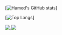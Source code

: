### 
<!--- Adding Github status ---> 
[![Hamed's GitHub stats](https://github-readme-stats.vercel.app/api?username=berserkhmdvhb&show_icons=true&theme=transparent)]

<!--- Showing Top Languages Used ---> 
[![Top Langs](https://github-readme-stats.vercel.app/api/top-langs/?username=berserkhmdvhb&layout=compact&theme=transparent)]


<a href="https://github.com/berserkhmdvhb/berserkhmdvhb">
  <img align="center" src="https://github-readme-stats.vercel.app/api/pin/?username=berserkhmdvhb&repo=github-readme-stats" />
</a>
<a href="https://github.com/berserkhmdvhb/berserkhmdvhb">
  <img align="center" src="https://github-readme-stats.vercel.app/api/pin/?username=berserkhmdvhb&repo=berserkhmdvhb" />
</a>


